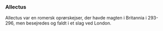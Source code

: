 ### Allectus


Allectus var en romersk oprørskejser, der havde magten i Britannia i 293-296, men besejredes og faldt i et slag ved London.